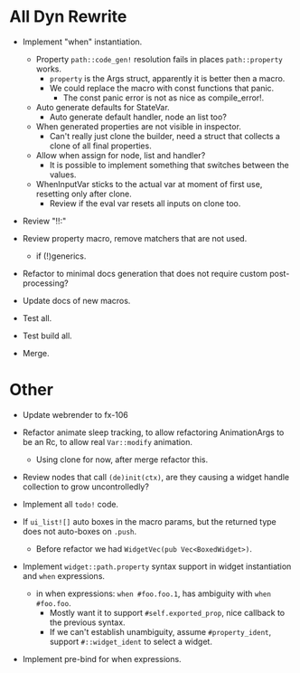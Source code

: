 # All Dyn Rewrite

* Implement "when" instantiation.
    - Property `path::code_gen!` resolution fails in places `path::property` works.
        - `property` is the Args struct, apparently it is better then a macro.
        - We could replace the macro with const functions that panic.
            - The const panic error is not as nice as compile_error!.
    - Auto generate defaults for StateVar.
        - Auto generate default handler, node an list too?
    - When generated properties are not visible in inspector.
        - Can't really just clone the builder, need a struct that collects a clone of all final properties.
    - Allow when assign for node, list and handler?
        - It is possible to implement something that switches between the values.
    - WhenInputVar sticks to the actual var at moment of first use, resetting only after clone.
        - Review if the eval var resets all inputs on clone too.

* Review "!!:"
* Review property macro, remove matchers that are not used.
    - if (!)generics.

* Refactor to minimal docs generation that does not require custom post-processing?
* Update docs of new macros.
* Test all.
* Test build all.
* Merge.

# Other

* Update webrender to fx-106
* Refactor animate sleep tracking, to allow refactoring AnimationArgs to be an Rc, to allow real `Var::modify` animation.
    - Using clone for now, after merge refactor this.

* Review nodes that call `(de)init(ctx)`, are they causing a widget handle collection to grow uncontrolledly?

* Implement all `todo!` code.

* If `ui_list![]` auto boxes in the macro params, but the returned type does not auto-boxes on `.push`.
    - Before refactor we had `WidgetVec(pub Vec<BoxedWidget>)`.

* Implement `widget::path.property` syntax support in widget instantiation and `when` expressions.
    - in when expressions: `when #foo.foo.1`, has ambiguity with `when #foo.foo`.
        - Mostly want it to support `#self.exported_prop`, nice callback to the previous syntax.
        - If we can't establish unambiguity, assume `#property_ident`, support `#::widget_ident` to select a widget.
* Implement pre-bind for when expressions.